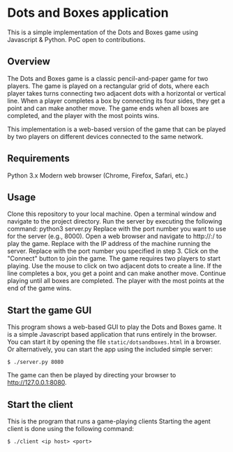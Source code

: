 Dots and Boxes application
==========================
This is a simple implementation of the Dots and Boxes game using Javascript & Python. PoC open to contributions.

Overview
------------------

The Dots and Boxes game is a classic pencil-and-paper game for two players. The game is played on a rectangular grid of dots, where each player takes turns connecting two adjacent dots with a horizontal or vertical line. When a player completes a box by connecting its four sides, they get a point and can make another move. The game ends when all boxes are completed, and the player with the most points wins.

This implementation is a web-based version of the game that can be played by two players on different devices connected to the same network.

Requirements
------------------

Python 3.x
Modern web browser (Chrome, Firefox, Safari, etc.)

Usage
------------------

Clone this repository to your local machine.
Open a terminal window and navigate to the project directory.
Run the server by executing the following command: python3 server.py <port>
Replace <port> with the port number you want to use for the server (e.g., 8000).
Open a web browser and navigate to http://<server-ip>:<port>/ to play the game.
Replace <server-ip> with the IP address of the machine running the server.
Replace <port> with the port number you specified in step 3.
Click on the "Connect" button to join the game.
The game requires two players to start playing.
Use the mouse to click on two adjacent dots to create a line.
If the line completes a box, you get a point and can make another move.
Continue playing until all boxes are completed.
The player with the most points at the end of the game wins.


Start the game GUI
------------------

This program shows a web-based GUI to play the Dots and Boxes
game. 
It is a simple Javascript based application that runs entirely in the browser.
You can start it by opening the file `static/dotsandboxes.html` in a browser.
Or alternatively, you can start the app using the included simple server:

    $ ./server.py 8080

The game can then be played by directing your browser to http://127.0.0.1:8080.


Start the client
----------------------

This is the program that runs a game-playing clients
Starting the agent client is done using the following command:

    $ ./client <ip host> <port>
